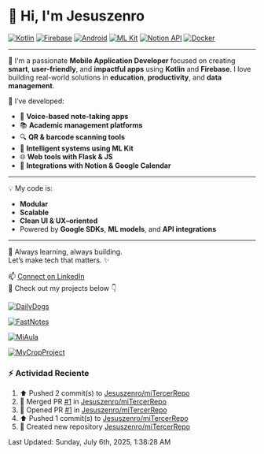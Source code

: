 # 👋 Hi, I'm Jesuszenro

[![Kotlin](https://img.shields.io/badge/Kotlin-7F52FF?style=for-the-badge&logo=kotlin&logoColor=white)](https://kotlinlang.org/)
[![Firebase](https://img.shields.io/badge/Firebase-FFCA28?style=for-the-badge&logo=firebase&logoColor=white)](https://firebase.google.com/)
[![Android](https://img.shields.io/badge/Android-3DDC84?style=for-the-badge&logo=android&logoColor=white)](https://developer.android.com/)
[![ML Kit](https://img.shields.io/badge/ML%20Kit-4285F4?style=for-the-badge&logo=google&logoColor=white)](https://developers.google.com/ml-kit)
[![Notion API](https://img.shields.io/badge/Notion-000000?style=for-the-badge&logo=notion&logoColor=white)](https://developers.notion.com/)
[![Docker](https://img.shields.io/badge/Docker-2496ED?style=for-the-badge&logo=docker&logoColor=white)](https://www.docker.com/)

---

🎯 I'm a passionate **Mobile Application Developer** focused on creating **smart**, **user-friendly**, and **impactful apps** using **Kotlin** and **Firebase**. I love building real-world solutions in **education**, **productivity**, and **data management**.

🔧 I’ve developed:
- 🎤 **Voice-based note-taking apps**
- 📚 **Academic management platforms**
- 🔍 **QR & barcode scanning tools**
- 🧠 **Intelligent systems using ML Kit**
- 🌐 **Web tools with Flask & JS**  
- 📆 **Integrations with Notion & Google Calendar**

---

💡 My code is:
- **Modular**
- **Scalable**
- **Clean UI & UX–oriented**
- Powered by **Google SDKs**, **ML models**, and **API integrations**

---

🚀 Always learning, always building.  
Let’s make tech that matters. ✨

📫 [Connect on LinkedIn](https://www.linkedin.com/in/jesus-eduardo-zenteno)  
📂 Check out my projects below 👇


[![DailyDogs](https://img.shields.io/badge/DailyDogs-Android%20App-blue?style=for-the-badge&logo=android)](https://github.com/Jesuszenro/DailyDogs)

[![FastNotes](https://img.shields.io/badge/FastNotes-Voice%20Notes%20App-orange?style=for-the-badge&logo=googlevoice)](https://github.com/Jesuszenro/FastNotes)

[![MiAula](https://img.shields.io/badge/MiAula-Academic%20Platform-success?style=for-the-badge&logo=googleclassroom)](https://github.com/Jesuszenro/MiAula)

[![MyCropProject](https://img.shields.io/badge/MyCropProject-ML%20&%20QR%20Tools-yellowgreen?style=for-the-badge&logo=google)](https://github.com/Jesuszenro/MyCropProject)

### :zap: Actividad Reciente
<!--RECENT_ACTIVITY:start-->
1. ⬆️ Pushed 2 commit(s) to [Jesuszenro/miTercerRepo](https://github.com/Jesuszenro/miTercerRepo)<br>
2. 🎉 Merged PR [#1](https://github.com/Jesuszenro/miTercerRepo/pull/1) in [Jesuszenro/miTercerRepo](https://github.com/Jesuszenro/miTercerRepo)<br>
3. 💪 Opened PR [#1](https://github.com/Jesuszenro/miTercerRepo/pull/1) in [Jesuszenro/miTercerRepo](https://github.com/Jesuszenro/miTercerRepo)<br>
4. ⬆️ Pushed 1 commit(s) to [Jesuszenro/miTercerRepo](https://github.com/Jesuszenro/miTercerRepo)<br>
5. 📔 Created new repository [Jesuszenro/miTercerRepo](https://github.com/Jesuszenro/miTercerRepo)<br>
<!--RECENT_ACTIVITY:end-->

<!--RECENT_ACTIVITY:last_update-->
Last Updated: Sunday, July 6th, 2025, 1:38:28 AM
<!--RECENT_ACTIVITY:last_update_end-->
